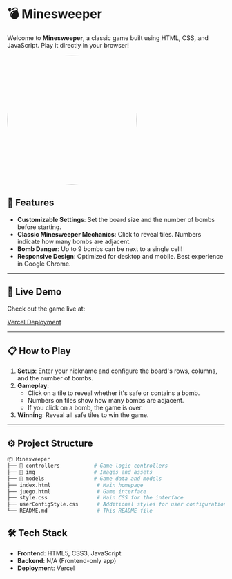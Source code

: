 # 💣 Minesweeper

Welcome to **Minesweeper**, a classic game built using HTML, CSS, and JavaScript. Play it directly in your browser!

<img src="https://github.com/user-attachments/assets/c9572785-688a-4660-96de-cd6aee85ceb7" alt="image" width="300" height="300" style="border-radius: 50%;">


## 🌟 Features

- **Customizable Settings**: Set the board size and the number of bombs before starting.
- **Classic Minesweeper Mechanics**: Click to reveal tiles. Numbers indicate how many bombs are adjacent.
- **Bomb Danger**: Up to 9 bombs can be next to a single cell!
- **Responsive Design**: Optimized for desktop and mobile. Best experience in Google Chrome.

---

## 🚀 Live Demo

Check out the game live at:

[Vercel Deployment](https://buscaminas-roan.vercel.app)

---

## 📋 How to Play

1. **Setup**: Enter your nickname and configure the board's rows, columns, and the number of bombs.
2. **Gameplay**:
   - Click on a tile to reveal whether it's safe or contains a bomb.
   - Numbers on tiles show how many bombs are adjacent.
   - If you click on a bomb, the game is over.
3. **Winning**: Reveal all safe tiles to win the game.

---

## ⚙️ Project Structure

```bash
📦 Minesweeper
├── 📁 controllers           # Game logic controllers
├── 📁 img                   # Images and assets
├── 📁 models                # Game data and models
├── index.html               # Main homepage
├── juego.html               # Game interface
├── style.css                # Main CSS for the interface
├── userConfigStyle.css      # Additional styles for user configuration page
└── README.md                # This README file
````
## 🛠️ Tech Stack

- **Frontend**: HTML5, CSS3, JavaScript
- **Backend**: N/A (Frontend-only app)
- **Deployment**: Vercel



